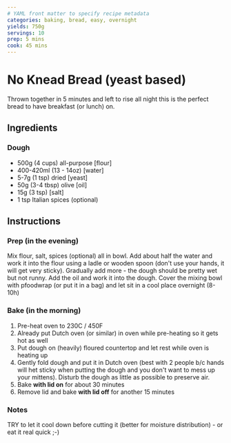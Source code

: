 ```yaml
---
# YAML front matter to specify recipe metadata
categories: baking, bread, easy, overnight
yields: 750g
servings: 10
prep: 5 mins
cook: 45 mins
---
```


# No Knead Bread (yeast based)

Thrown together in 5 minutes and left to rise all night this is the perfect bread to have breakfast (or lunch) on.

## Ingredients

### Dough

- 500g (4 cups) all-purpose [flour]
- 400-420ml (13 - 14oz) [water]
- 5-7g (1 tsp) dried [yeast]
- 50g (3-4 tbsp) olive [oil]
- 15g (3 tsp) [salt]
- 1 tsp Italian spices (optional)

## Instructions

### Prep (in the evening)

Mix flour, salt, spices (optional) all in bowl.  Add about half the water and work it into the flour using a ladle or wooden spoon (don't use your hands, it will get very sticky). Gradually add more - the dough should be pretty wet but not runny.  Add the oil and work it into the dough.  Cover the mixing bowl with pfoodwrap (or put it in a bag) and let sit in a cool place overnight (8-10h)

### Bake (in the morning)

1. Pre-heat oven to 230C / 450F
2. Already put Dutch oven (or similar) in oven while pre-heating so it gets hot as well
3. Put dough on (heavily) floured countertop and let rest while oven is heating up
4. Gently fold dough and put it in Dutch oven (best with 2 people b/c hands will het sticky when putting the dough and you don't want to mess up your mittens). Disturb the dough as little as possible to preserve air.
5. Bake **with lid on** for about 30 minutes
6. Remove lid and bake **with lid off** for another 15 minutes

### Notes

TRY to let it cool down before cutting it (better for moisture distribution) - or eat it real quick ;-)
